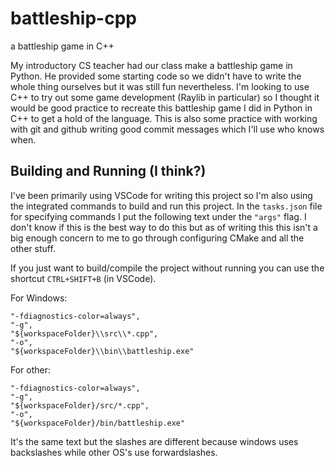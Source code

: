 # battleship-cpp
a battleship game in C++

My introductory CS teacher had our class make a battleship game in Python. He provided some starting code so we didn't have to write the whole thing ourselves but it was still fun nevertheless. I'm looking to use C++ to try out some game development (Raylib in particular) so I thought it would be good practice to recreate this battleship game I did in Python in C++ to get a hold of the language. This is also some practice with working with git and github writing good commit messages which I'll use who knows when.

## Building and Running (I think?)
I've been primarily using VSCode for writing this project so I'm also using the integrated commands to build and run this project. In the `tasks.json` file for specifying commands I put the following text under the `"args"` flag. I don't know if this is the best way to do this but as of writing this this isn't a big enough concern to me to go through configuring CMake and all the other stuff.

If you just want to build/compile the project without running you can use the shortcut `CTRL+SHIFT+B` (in VSCode).

For Windows:
```
"-fdiagnostics-color=always",
"-g",
"${workspaceFolder}\\src\\*.cpp",
"-o",
"${workspaceFolder}\\bin\\battleship.exe"
```

For other:
```
"-fdiagnostics-color=always",
"-g",
"${workspaceFolder}/src/*.cpp",
"-o",
"${workspaceFolder}/bin/battleship.exe"
```
It's the same text but the slashes are different because windows uses backslashes while other OS's use forwardslashes.
